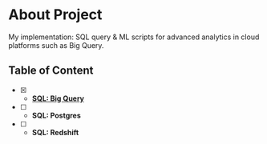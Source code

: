# About Project
My implementation: SQL query &amp; ML scripts for advanced analytics in cloud platforms such as Big Query.

## Table of Content
- [x] - **[SQL: Big Query](https://github.com/nnitiwe-dev/nnit_sql/blob/main/Big%20Query/Big_Query_SQL_Experiment.ipynb)**
- [ ] - **SQL: Postgres**
- [ ] - **SQL: Redshift**
